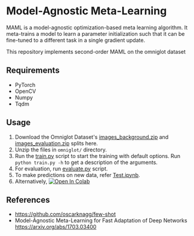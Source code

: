 # Model-Agnostic Meta-Learning

MAML is a model-agnostic optimization-based meta learning algorithm. It meta-trains a model to learn a parameter initialization such that it can be fine-tuned to a different task in a single gradient update.

This repository implements second-order MAML on the omniglot dataset

## Requirements
* PyTorch
* OpenCV
* Numpy
* Tqdm

## Usage
1. Download the Omniglot Dataset's [images_background.zip](https://github.com/brendenlake/omniglot/raw/master/python/images_background.zip) and [images_evaluation.zip](https://github.com/brendenlake/omniglot/raw/master/python/images_evaluation.zip) splits here.
2. Unzip the files in `omniglot/` directory.
3. Run the [train.py](train.py) script to start the training with default options. Run `python train.py -h` to get a description of the arguments.
4. For evaluation, run [evaluate.py](evaluate.py) script.
5. To make predictions on new data, refer [Test.ipynb](Test.ipynb).
6. Alternatively, <a href="https://colab.research.google.com/drive/1AXYhvkXV9ZaAXioWSrV9Sam706dZaAsL?usp=sharing" target="_parent"><img src="https://colab.research.google.com/assets/colab-badge.svg" alt="Open In Colab"/></a>

## References
* https://github.com/oscarknagg/few-shot
* Model-Agnostic Meta-Learning for Fast Adaptation of Deep Networks https://arxiv.org/abs/1703.03400